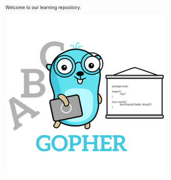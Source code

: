 Welcome to our learning repository.

<p align="center">
  <img src="https://github.com/cng-by-example/.github/raw/main/profile/img/banner.png"></img>
</p>

